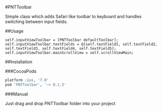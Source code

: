 #PNTToolbar

Simple class which adds Safari like toolbar to keyboard and handles switching between input fields.

##Usage

```objc
self.inputViewToolbar = [PNTToolbar defaultToolbar];
self.inputViewToolbar.textFields = @[self.textField1, self.textField2, self.textField3, self.textField4, self.textField5];
self.inputViewToolbar.mainScrollView = self.scrollViewMain;
```

##Installation

###CocoaPods

```ruby
platform :ios, '7.0'
pod 'PNTToolbar', '~> 0.1.3'
```

###Manual

Just drag and drop PNTToolbar folder into your project
